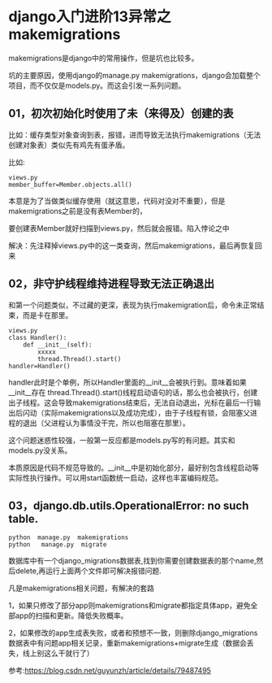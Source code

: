 # django入门进阶13异常之makemigrations
makemigrations是django中的常用操作，但是坑也比较多。

坑的主要原因，使用django的manage.py makemigrations，django会加载整个项目，而不仅仅是models.py。而这会引发一系列问题。

## 01，初次初始化时使用了未（来得及）创建的表

比如：缓存类型对象查询到表，报错，进而导致无法执行makemigrations（无法创建对象表）类似先有鸡先有蛋矛盾。

比如:

```
views.py
member_buffer=Member.objects.all()
```
本意是为了当做类似缓存使用（就这意思，代码对没对不重要），但是makemigrations之前是没有表Member的，

要创建表Member就好扫描到views.py，然后就会报错。陷入悖论之中

解决：先注释掉views.py中的这一类查询，然后makemigrations，最后再恢复回来


## 02，非守护线程维持进程导致无法正确退出

和第一个问题类似，不过藏的更深，表现为执行makemigration后，命令未正常结束，而是卡在那里。

```
views.py
class Handler():
    def __init__(self):
        xxxxx
        thread.Thread().start()
handler=Handler()
```
handler此时是个单例，所以Handler里面的__init__会被执行到。意味着如果__init__存在 thread.Thread().start()线程启动语句的话，那么也会被执行，创建出子线程。这会导致makemigrations结束后，无法自动退出，光标在最后一行输出后闪动（实际makemigrations以及成功完成），由于子线程有锁，会阻塞父进程的退出（父进程认为事情没干完，所以也阻塞在那里）。

这个问题迷惑性较强，一般第一反应都是models.py写的有问题。其实和models.py没关系。

本质原因是代码不规范导致的。__init__中是初始化部分，最好别包含线程启动等实际性执行操作。可以用start函数统一启动，这样也丰富编码规范。


## 03，django.db.utils.OperationalError: no such table.

```
python  manage.py  makemigrations  
python   manage.py  migrate  
```
数据库中有一个django_migrations数据表,找到你需要创建数据表的那个name,然后delete,再运行上面两个文件即可解决报错问题.

凡是makemigrations相关问题，有解决的套路

1，如果只修改了部分app则makemigrations和migrate都指定具体app，避免全部app的扫描和更新。降低失败概率。

2，如果修改的app生成表失败，或者和预想不一致，则删除django_migrations数据表中有问题app相关记录，重新makemigrations+migrate生成（数据会丢失，线上别这么干就行了）

参考:https://blog.csdn.net/guyunzh/article/details/79487495    